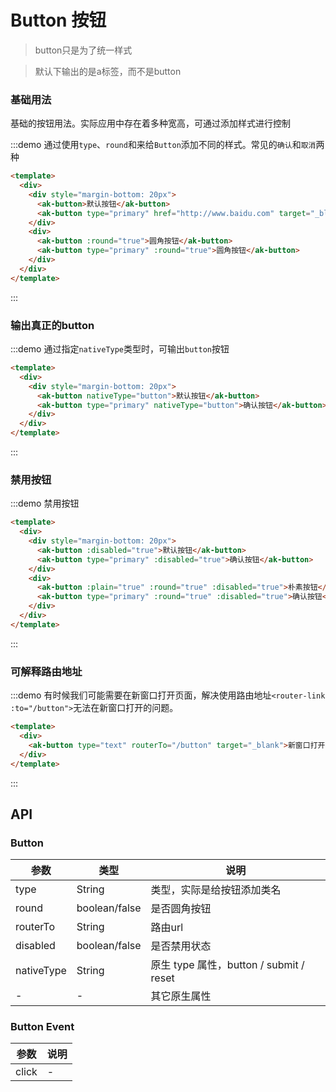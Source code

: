 
# Button 按钮
> button只是为了统一样式

>默认下输出的是a标签，而不是button


### 基础用法
基础的按钮用法。实际应用中存在着多种宽高，可通过添加样式进行控制
>

:::demo 通过使用`type`、`round`和来给`Button`添加不同的样式。常见的`确认`和`取消`两种

```html
<template>
  <div>
    <div style="margin-bottom: 20px">
      <ak-button>默认按钮</ak-button>
      <ak-button type="primary" href="http://www.baidu.com" target="_blank">确认按钮</ak-button>
    </div>
    <div>
      <ak-button :round="true">圆角按钮</ak-button>
      <ak-button type="primary" :round="true">圆角按钮</ak-button>
    </div>
  </div>
</template>
```

:::

### 输出真正的button
:::demo 通过指定`nativeType`类型时，可输出`button`按钮

```html
<template>
  <div>
    <div style="margin-bottom: 20px">
      <ak-button nativeType="button">默认按钮</ak-button>
      <ak-button type="primary" nativeType="button">确认按钮</ak-button>
    </div>
  </div>
</template>
```

:::

### 禁用按钮
:::demo 禁用按钮
```html
<template>
  <div>
    <div style="margin-bottom: 20px">
      <ak-button :disabled="true">默认按钮</ak-button>
      <ak-button type="primary" :disabled="true">确认按钮</ak-button>
    </div>
    <div>
      <ak-button :plain="true" :round="true" :disabled="true">朴素按钮</ak-button>
      <ak-button type="primary" :round="true" :disabled="true">确认按钮</ak-button>
    </div>
  </div>
</template>

```
:::

### 可解释路由地址
:::demo 有时候我们可能需要在新窗口打开页面，解决使用路由地址`<router-link :to="/button">`无法在新窗口打开的问题。
```html
<template>
  <div>
    <ak-button type="text" routerTo="/button" target="_blank">新窗口打开</ak-button>
  </div>
</template>
```
:::

## API
### Button
|参数|类型|说明|
|-|-|-|
|type           | String         |类型，实际是给按钮添加类名|
|round          | boolean/false  |是否圆角按钮|
|routerTo       | String         |路由url|
|disabled       | boolean/false  |是否禁用状态|
|nativeType     | String         |原生 type 属性，button / submit / reset|
|-              | -              |其它原生属性|

### Button Event
|参数|说明|
|-|-|
|click          | -|
